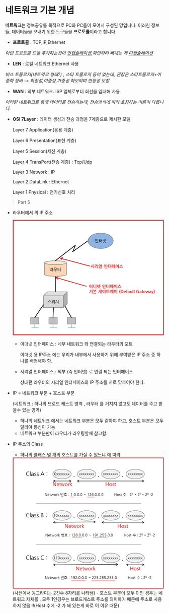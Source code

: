 # 네트워크 기본 개념

**네트워크**는 정보공유를 목적으로 PC와 PC들이 모여서 구성된 망입니다.
이러한 정보들, 데이터들을  보내기 위한 도구들을 **프로토콜**이라고 합니다.

- **프로토콜** : TCP,IP,Ethernet

*이런 프로토콜 드을 추가하는것이 <u>인캡슐레이션</u>,확인하려 빼내는 게 <u>디캡슐레이션</u>*

  
- **LEN** : 로컬 네트워크.Ethernet 사용 

*버스 토폴로지(네트워크 형태?) , 스타 토폴로지 등이 있는데, 권장은 스타토폴로지+이중화 장비 -> 확장성,이중성,가중성 확보되며 안정성 보장*

- **WAN** : 외부 네트워크. ISP 업체로부터 회선을 임대해 사용

*이러한 네트워크를 통해 데이터를 전송하는데, 전송방식에 따라 호칭하는 이름이 다릅니다.*

- **OSI 7Layer** : 데이터 생성과 전송 과정을 7계층으로 제시한 모댈

    Layer 7 Application(응용 계층)

    Layer 6 Presentation(표현 계층)

    Layer 5 Session(세션 계층)

    Layer 4 TransPort(전송 계층) : Tcp/Udp

    Layer 3 Network : IP

    Layer 2 DataLink : Ethernet

    Layer 1 Physical : 전기신호 처리

> Part 5

- 라우터에서 의 IP 주소

    <img src = "./image/a.png">

  - 이더넷 인터페이스 : 네부 네트워크 와 연결되는 라우터의 포트 
     
     이더넷 용 IP주소 에는 우리가 내부에서 사용하기 위해 부여받은 IP 주소 중 하나를 배정해야 함.

  - 시리얼 인터페이스 : 외부 (즉 인터넷) 로 연결 되는 인터페이스 
  
     상대편 라우터의 시리얼 인터페이스와 IP 주소를 서로 맞추어야 한다.
     
- IP = 네트워크 부분 + 호스트 부분
 
    (네트워크 : 하나의 브로드 캐스트 영역 , 라우터 를 거치지 않고도 데이터를 주고 받을수 있는 영역)
  
  - 하나의 네트워크 에서는 네트워크 부분은 모두 같아야 하고, 호스트 부분은 모두 달라야 통신이 가능
  - 네트워크 부분만이 라우터가 라우팅할때 참고함.

- IP 주소의 Class 
    - 하나의 클래스  몇 개의 호스트를 가질 수 있느냐 에 따라 
    <img src="./image/d.png">
    (사진에서 동그라미는 2진수 8자리를 나타냄)
    - 호스트 부분이 모두 0 인 경우는 네트워크 자체를 , 모두 1인경우는 브로드캐스트 주소를 의미하기 때문에 주소로 사용하지 않음 !!(Host 수에 -2 가 돼 있는게 바로 이 이유 때문)
